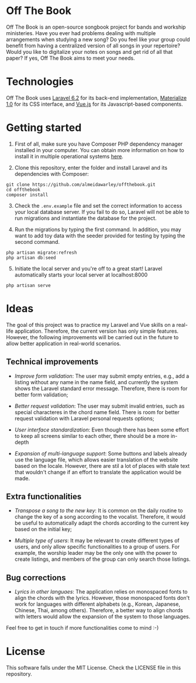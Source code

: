 # Off The Book
Off The Book is an open-source songbook project for bands and workship ministeries. Have you ever had problems dealing with multiple arrangements when studying a new song? Do you feel like your group could benefit from having a centralized version of all songs in your repertoire? Would you like to digitalize your notes on songs and get rid of all that paper? If yes, Off The Book aims to meet your needs.

# Technologies

Off The Book uses [Laravel 6.2](https://laravel.com/docs/6.x) for its back-end implementation, [Materialize 1.0](https://materializecss.com/) for its CSS interface, and [Vue.js](https://vuejs.org/) for its Javascript-based components.

# Getting started

1. First of all, make sure you have Composer PHP dependency manager installed in your computer. You can obtain more information on how to install it in multiple operational systems [here](https://getcomposer.org/). 

2. Clone this repository, enter the folder and install Laravel and its dependencies with Composer:

```
git clone https://github.com/almeidawarley/offthebook.git
cd offthebook
composer install
```

3. Check the `.env.example` file and set the correct information to access your local database server. If you fail to do so, Laravel will not be able to run migrations and instantiate the database for the project. 

4. Run the migrations by typing the first command. In addition, you may want to add toy data with the seeder provided for testing by typing the second command.

```
php artisan migrate:refresh
php artisan db:seed
```

5. Initiate the local server and you're off to a great start! Laravel automatically starts your local server at localhost:8000

```
php artisan serve
```

# Ideas

The goal of this project was to practice my Laravel and Vue skills on a real-life application. Therefore, the current version has only simple features. However, the following improvements will be carried out in the future to allow better application in real-world scenarios.

## Technical improvements

- *Improve form validation*: The user may submit empty entries, e.g., add a listing without any name in the name field, and currently the system shows the Laravel standard error message. Therefore, there is room for better form validation;

- *Better request validation*: The user may submit invalid entries, such as special characteres in the chord name field. There is room for better request validation with Laravel personal requests options;

- *User interface standardization*: Even though there has been some effort to keep all screens similar to each other, there should be a more in-depth

- *Expansion of multi-language support*: Some buttons and labels already use the language file, which allows easier translation of the website based on the locale. However, there are stil a lot of places with stale text that wouldn't change if an effort to translate the application would be made.

## Extra functionalities

- *Transpose a song to the new key*: It is common on the daily routine to change the key of a song according to the vocalist. Therefore, it would be useful to automatically adapt the chords according to the current key based on the initial key;

- *Multiple type of users*: It may be relevant to create different types of users, and only allow specific functionalities to a group of users. For example, the worship leader may be the only one with the power to create listings, and members of the group can only search those listings.

## Bug corrections

- *Lyrics in other languaes*: The application relies on monospaced fonts to align the chords with the lyrics. However, those monospaced fonts don't work for languages with different alphabets (e.g., Korean, Japanese, Chinese, Thai, among others). Therefore, a better way to align chords with letters would allow the expansion of the system to those languages.

Feel free to get in touch if more functionalities come to mind :-)

# License

This software falls under the MIT License. Check the LICENSE file in this repository.
